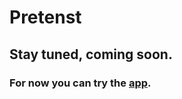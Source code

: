 <link rel="shortcut icon" type="image/x-icon" href="favicon.ico">

# Pretenst

## Stay tuned, coming soon.

### For now you can try the [app](/app).


